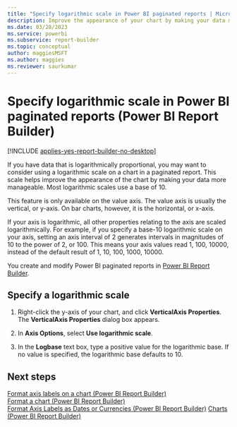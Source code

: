 ```yaml
---
title: "Specify logarithmic scale in Power BI paginated reports | Microsoft Docs"
description: Improve the appearance of your chart by making your data more manageable with a logarithmic scale on a chart in a Power BI paginated report.  
ms.date: 03/28/2023
ms.service: powerbi
ms.subservice: report-builder
ms.topic: conceptual
author: maggiesMSFT
ms.author: maggies
ms.reviewer: saurkumar
---
```

# Specify logarithmic scale in Power BI paginated reports (Power BI Report Builder)

[!INCLUDE [applies-yes-report-builder-no-desktop](../../../includes/applies-yes-report-builder-no-desktop.md)]

  If you have data that is logarithmically proportional, you may want to consider using a logarithmic scale on a chart in a paginated report. This scale helps improve the appearance of the chart by making your data more manageable. Most logarithmic scales use a base of 10.  
  
 This feature is only available on the value axis. The value axis is usually the vertical, or y-axis. On bar charts, however, it is the horizontal, or x-axis.  
  
 If your axis is logarithmic, all other properties relating to the axis are scaled logarithmically. For example, if you specify a base-10 logarithmic scale on your axis, setting an axis interval of 2 generates intervals in magnitudes of 10 to the power of 2, or 100. This means your axis values read 1, 100, 10000, instead of the default result of 1, 10, 100, 1000, 10000.  
  
You create and modify Power BI paginated reports in [Power BI Report Builder](../../report-builder-power-bi.md). 
  
## Specify a logarithmic scale  
  
1. Right-click the y-axis of your chart, and click **VerticalAxis Properties**. The **VerticalAxis Properties** dialog box appears.  
  
1. In **Axis Options**, select **Use logarithmic scale**.  
  
1. In the **Logbase** text box, type a positive value for the logarithmic base. If no value is specified, the logarithmic base defaults to 10.  
  
## Next steps

 [Format axis labels on a chart &#40;Power BI Report Builder&#41;](/sql/reporting-services/report-design/formatting-axis-labels-on-a-chart-report-builder-and-ssrs)   
 [Format a chart &#40;Power BI Report Builder&#41;](formatting-chart-report-builder.md)   
 [Format Axis Labels as Dates or Currencies &#40;Power BI Report Builder&#41;](format-axis-labels-dates-currencies-report-builder.md)
 [Charts (Power BI Report Builder)](charts-report-builder.md)  

